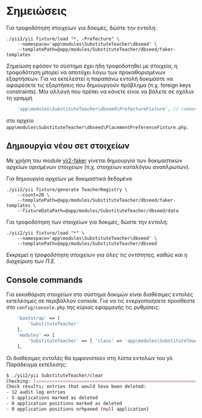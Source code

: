 # Σημειώσεις 

Για τροφοδότηση στοιχείων για δοκιμές, δώστε την εντολή:

```
./yii2/yii fixture/load "*, -Prefecture" \
    --namespace='app\modules\SubstituteTeacher\dbseed' \
    --templatePath=@app/modules/SubstituteTeacher/dbseed/faker-templates
```

*Σημείωση* εφόσον το σύστημα έχει ήδη τροφοδοτηθεί με στοιχεία, η τροφοδότηση μπορεί
να αποτύχει λόγω των προκαθορισμένων εξαρτήσεων. Για να εκτελεστεί η παραπάνω εντολή
δοκιμάστε να αφαιρέσετε τις εξαρτήσεις που δημιουργούν πρόβλημα (π.χ. foreign keys constraints).
Μία αλλαγή που πρέπει να κάνετε είναι να βάλετε σε σχόλια τη γραμμή 
```php
    'app\modules\SubstituteTeacher\dbseed\PrefectureFixture', // comment this if you do not run prefectures fixtures 
```
στο αρχείο `app\modules\SubstituteTeacher\dbseed\PlacementPreferenceFixture.php`.

## Δημιουργία νέου σετ στοιχείων 

Με χρήση του module [yii2-faker](https://github.com/yiisoft/yii2-faker) γίνεται δημιουργία των δοκιμαστικών
αρχείων ορισμένων στοιχείων (π.χ. στοιχείων καταλόγου αναπλρωτών).

Για δημιουργία αρχείων με δοκιμαστικά δεδομένα 
```
./yii2/yii fixture/generate TeacherRegistry \
    --count=20 \
    --templatePath=@app/modules/SubstituteTeacher/dbseed/faker-templates \
    --fixtureDataPath=@app/modules/SubstituteTeacher/dbseed/data
```

Για τροφοδότηση των στοιχείων για δοκιμές, δώστε την εντολή:

```
./yii2/yii fixture/load "*" \
    --namespace='app\modules\SubstituteTeacher\dbseed' \
    --templatePath=@app/modules/SubstituteTeacher/dbseed 
```


_Εκκρεμεί η τροφοδότηση στοιχείων για όλες τις οντότητες, καθώς και η διαχείριση των Π.Ε._

## Console commands 

Για εκκαθάριση στοιχείων στο σύστημα δοκιμών είναι διαθέσιμες εντολές εκτελέσιμες 
σε περιβάλλον console. 
Για να τις ενεργοποιήσετε προσθέστε στο `config/console.php` της κύριας εφαρμογής
τις ρυθμίσεις: 

```php 
    'bootstrap' => [
        'SubstituteTeacher'
    ],
    'modules' => [
        'SubstituteTeacher' => [ 'class' => 'app\modules\SubstituteTeacher\SubstituteTeacherModule' ],
    ],
```

Οι διαθέσιμες εντολές θα εμφανιστούν στη λίστα εντολών του yii.
Παράδειγμα εκτέλεσης: 

```sh
$ ./yii2/yii SubstituteTeacher/clear
Checking: [=========================================================================] 100% (4/4) ETA: n/a
Check results; entries that would have been deleted:
- 12 audit log entries
- 5 applications marked as deleted
- 0 application positions marked as deleted
- 0 application positions orhpaned (null application)
```
